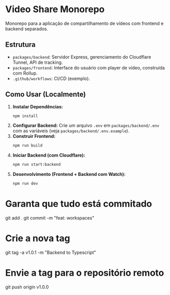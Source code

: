 # Video Share Monorepo

Monorepo para a aplicação de compartilhamento de vídeos com frontend e backend separados.

## Estrutura

- `packages/backend`: Servidor Express, gerenciamento do Cloudflare Tunnel, API de tracking.
- `packages/frontend`: Interface do usuário com player de vídeo, construída com Rollup.
- `.github/workflows`: CI/CD (exemplo).

## Como Usar (Localmente)

1.  **Instalar Dependências:**
    ```bash
    npm install
    ```
2.  **Configurar Backend:** Crie um arquivo `.env` em `packages/backend/.env` com as variáveis (veja `packages/backend/.env.example`).
3.  **Construir Frontend:**
    ```bash
    npm run build
    ```
4.  **Iniciar Backend (com Cloudflare):**
    ```bash
    npm run start:backend
    ```
5.  **Desenvolvimento (Frontend + Backend com Watch):**
    ```bash
    npm run dev
    ```

# Garanta que tudo está commitado
git add .
git commit -m "feat: workspaces"

# Crie a nova tag
git tag -a v1.0.1 -m "Backend to Typescript"

# Envie a tag para o repositório remoto
git push origin v1.0.0
